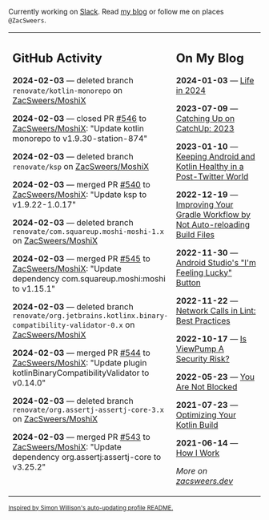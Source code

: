 Currently working on [Slack](https://slack.com/). Read [my blog](https://zacsweers.dev/) or follow me on places `@ZacSweers`.

<table><tr><td valign="top" width="60%">

## GitHub Activity
<!-- githubActivity starts -->
**2024-02-03** — deleted branch `renovate/kotlin-monorepo` on [ZacSweers/MoshiX](https://github.com/ZacSweers/MoshiX)

**2024-02-03** — closed PR [#546](https://github.com/ZacSweers/MoshiX/pull/546) to [ZacSweers/MoshiX](https://github.com/ZacSweers/MoshiX): "Update kotlin monorepo to v1.9.30-station-874"

**2024-02-03** — deleted branch `renovate/ksp` on [ZacSweers/MoshiX](https://github.com/ZacSweers/MoshiX)

**2024-02-03** — merged PR [#540](https://github.com/ZacSweers/MoshiX/pull/540) to [ZacSweers/MoshiX](https://github.com/ZacSweers/MoshiX): "Update ksp to v1.9.22-1.0.17"

**2024-02-03** — deleted branch `renovate/com.squareup.moshi-moshi-1.x` on [ZacSweers/MoshiX](https://github.com/ZacSweers/MoshiX)

**2024-02-03** — merged PR [#545](https://github.com/ZacSweers/MoshiX/pull/545) to [ZacSweers/MoshiX](https://github.com/ZacSweers/MoshiX): "Update dependency com.squareup.moshi:moshi to v1.15.1"

**2024-02-03** — deleted branch `renovate/org.jetbrains.kotlinx.binary-compatibility-validator-0.x` on [ZacSweers/MoshiX](https://github.com/ZacSweers/MoshiX)

**2024-02-03** — merged PR [#544](https://github.com/ZacSweers/MoshiX/pull/544) to [ZacSweers/MoshiX](https://github.com/ZacSweers/MoshiX): "Update plugin kotlinBinaryCompatibilityValidator to v0.14.0"

**2024-02-03** — deleted branch `renovate/org.assertj-assertj-core-3.x` on [ZacSweers/MoshiX](https://github.com/ZacSweers/MoshiX)

**2024-02-03** — merged PR [#543](https://github.com/ZacSweers/MoshiX/pull/543) to [ZacSweers/MoshiX](https://github.com/ZacSweers/MoshiX): "Update dependency org.assertj:assertj-core to v3.25.2"
<!-- githubActivity ends -->
</td><td valign="top" width="40%">

## On My Blog
<!-- blog starts -->
**2024-01-03** — [Life in 2024](https://www.zacsweers.dev/life-in-2024/)

**2023-07-09** — [Catching Up on CatchUp: 2023](https://www.zacsweers.dev/catching-up-on-catchup-2023/)

**2023-01-10** — [Keeping Android and Kotlin Healthy in a Post-Twitter World](https://www.zacsweers.dev/keeping-android-healthy/)

**2022-12-19** — [Improving Your Gradle Workflow by Not Auto-reloading Build Files](https://www.zacsweers.dev/improving-your-workflow-by-not-auto-reloading-build-files/)

**2022-11-30** — [Android Studio's "I'm Feeling Lucky" Button](https://www.zacsweers.dev/android-studios-im-feeling-lucky-button/)

**2022-11-22** — [Network Calls in Lint: Best Practices](https://www.zacsweers.dev/network-calls-in-lint-best-practices/)

**2022-10-17** — [Is ViewPump A Security Risk?](https://www.zacsweers.dev/is-viewpump-a-security-risk/)

**2022-05-23** — [You Are Not Blocked](https://www.zacsweers.dev/you-are-not-blocked/)

**2021-07-23** — [Optimizing Your Kotlin Build](https://www.zacsweers.dev/optimizing-your-kotlin-build/)

**2021-06-14** — [How I Work](https://www.zacsweers.dev/how-i-work/)
<!-- blog ends -->
_More on [zacsweers.dev](https://zacsweers.dev/)_
</td></tr></table>

<sub><a href="https://simonwillison.net/2020/Jul/10/self-updating-profile-readme/">Inspired by Simon Willison's auto-updating profile README.</a></sub>